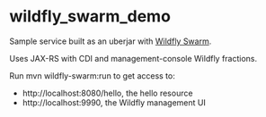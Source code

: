 # wildfly_swarm_demo
Sample service built as an uberjar with [Wildfly Swarm](http://wildfly-swarm.io/).

Uses JAX-RS with CDI and management-console Wildfly fractions.

Run mvn wildfly-swarm:run to get access to:
* http://localhost:8080/hello, the hello resource
* http://localhost:9990, the Wildfly management UI
